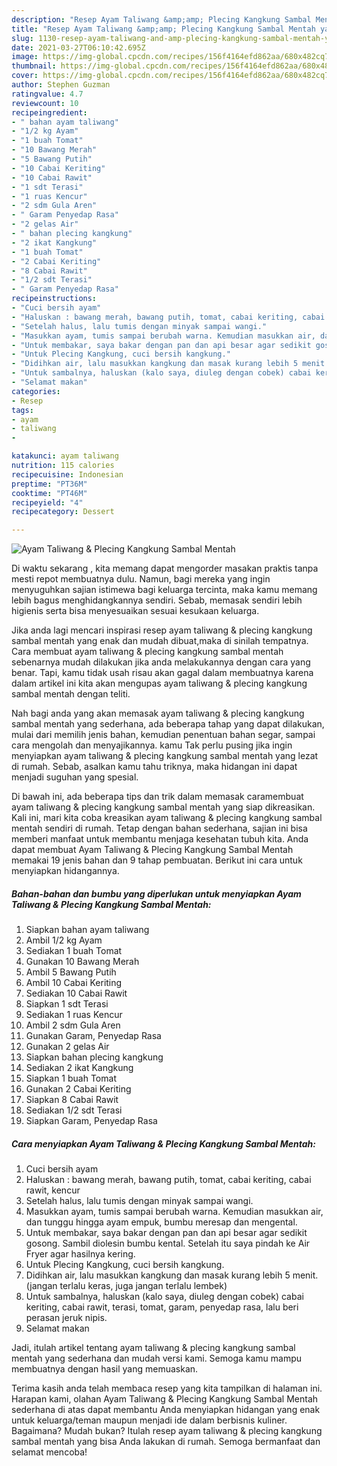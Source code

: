 ```yaml
---
description: "Resep Ayam Taliwang &amp;amp; Plecing Kangkung Sambal Mentah yang nikmat Untuk Jualan"
title: "Resep Ayam Taliwang &amp;amp; Plecing Kangkung Sambal Mentah yang nikmat Untuk Jualan"
slug: 1130-resep-ayam-taliwang-and-amp-plecing-kangkung-sambal-mentah-yang-nikmat-untuk-jualan
date: 2021-03-27T06:10:42.695Z
image: https://img-global.cpcdn.com/recipes/156f4164efd862aa/680x482cq70/ayam-taliwang-plecing-kangkung-sambal-mentah-foto-resep-utama.jpg
thumbnail: https://img-global.cpcdn.com/recipes/156f4164efd862aa/680x482cq70/ayam-taliwang-plecing-kangkung-sambal-mentah-foto-resep-utama.jpg
cover: https://img-global.cpcdn.com/recipes/156f4164efd862aa/680x482cq70/ayam-taliwang-plecing-kangkung-sambal-mentah-foto-resep-utama.jpg
author: Stephen Guzman
ratingvalue: 4.7
reviewcount: 10
recipeingredient:
- " bahan ayam taliwang"
- "1/2 kg Ayam"
- "1 buah Tomat"
- "10 Bawang Merah"
- "5 Bawang Putih"
- "10 Cabai Keriting"
- "10 Cabai Rawit"
- "1 sdt Terasi"
- "1 ruas Kencur"
- "2 sdm Gula Aren"
- " Garam Penyedap Rasa"
- "2 gelas Air"
- " bahan plecing kangkung"
- "2 ikat Kangkung"
- "1 buah Tomat"
- "2 Cabai Keriting"
- "8 Cabai Rawit"
- "1/2 sdt Terasi"
- " Garam Penyedap Rasa"
recipeinstructions:
- "Cuci bersih ayam"
- "Haluskan : bawang merah, bawang putih, tomat, cabai keriting, cabai rawit, kencur"
- "Setelah halus, lalu tumis dengan minyak sampai wangi."
- "Masukkan ayam, tumis sampai berubah warna. Kemudian masukkan air, dan tunggu hingga ayam empuk, bumbu meresap dan mengental."
- "Untuk membakar, saya bakar dengan pan dan api besar agar sedikit gosong. Sambil diolesin bumbu kental. Setelah itu saya pindah ke Air Fryer agar hasilnya kering."
- "Untuk Plecing Kangkung, cuci bersih kangkung."
- "Didihkan air, lalu masukkan kangkung dan masak kurang lebih 5 menit. (jangan terlalu keras, juga jangan terlalu lembek)"
- "Untuk sambalnya, haluskan (kalo saya, diuleg dengan cobek) cabai keriting, cabai rawit, terasi, tomat, garam, penyedap rasa, lalu beri perasan jeruk nipis."
- "Selamat makan"
categories:
- Resep
tags:
- ayam
- taliwang
- 

katakunci: ayam taliwang  
nutrition: 115 calories
recipecuisine: Indonesian
preptime: "PT36M"
cooktime: "PT46M"
recipeyield: "4"
recipecategory: Dessert

---
```



![Ayam Taliwang &amp; Plecing Kangkung Sambal Mentah](https://img-global.cpcdn.com/recipes/156f4164efd862aa/680x482cq70/ayam-taliwang-plecing-kangkung-sambal-mentah-foto-resep-utama.jpg)

Di waktu  sekarang , kita memang dapat mengorder masakan praktis tanpa mesti repot membuatnya dulu. Namun, bagi mereka yang ingin menyuguhkan sajian istimewa bagi keluarga tercinta, maka kamu memang lebih bagus menghidangkannya sendiri. Sebab, memasak sendiri lebih higienis serta bisa menyesuaikan sesuai kesukaan keluarga.

Jika anda lagi mencari inspirasi resep ayam taliwang &amp; plecing kangkung sambal mentah yang enak dan mudah dibuat,maka di sinilah tempatnya. Cara membuat ayam taliwang &amp; plecing kangkung sambal mentah  sebenarnya mudah dilakukan jika anda melakukannya dengan cara yang benar. Tapi, kamu tidak usah risau akan gagal dalam membuatnya 
karena dalam artikel ini kita akan mengupas ayam taliwang &amp; plecing kangkung sambal mentah dengan teliti.  



Nah bagi anda yang akan memasak ayam taliwang &amp; plecing kangkung sambal mentah yang sederhana, ada beberapa tahap yang dapat dilakukan, mulai dari memilih jenis bahan, kemudian penentuan bahan segar, sampai cara mengolah dan menyajikannya. kamu Tak perlu pusing jika ingin menyiapkan ayam taliwang &amp; plecing kangkung sambal mentah yang lezat di rumah. Sebab, asalkan kamu  tahu triknya, maka hidangan ini dapat menjadi suguhan yang spesial.

Di bawah ini, ada beberapa tips dan trik dalam memasak caramembuat ayam taliwang &amp; plecing kangkung sambal mentah yang siap dikreasikan. Kali ini, mari kita coba kreasikan ayam taliwang &amp; plecing kangkung sambal mentah sendiri di rumah. Tetap dengan bahan sederhana, sajian ini bisa memberi manfaat untuk membantu menjaga kesehatan tubuh kita. Anda dapat membuat Ayam Taliwang &amp; Plecing Kangkung Sambal Mentah memakai 19 jenis bahan dan 9 tahap pembuatan. Berikut ini cara untuk menyiapkan hidangannya.

<!--inarticleads1-->

##### Bahan-bahan dan bumbu yang diperlukan untuk menyiapkan Ayam Taliwang &amp; Plecing Kangkung Sambal Mentah:

1. Siapkan  bahan ayam taliwang
1. Ambil 1/2 kg Ayam
1. Sediakan 1 buah Tomat
1. Gunakan 10 Bawang Merah
1. Ambil 5 Bawang Putih
1. Ambil 10 Cabai Keriting
1. Sediakan 10 Cabai Rawit
1. Siapkan 1 sdt Terasi
1. Sediakan 1 ruas Kencur
1. Ambil 2 sdm Gula Aren
1. Gunakan  Garam, Penyedap Rasa
1. Gunakan 2 gelas Air
1. Siapkan  bahan plecing kangkung
1. Sediakan 2 ikat Kangkung
1. Siapkan 1 buah Tomat
1. Gunakan 2 Cabai Keriting
1. Siapkan 8 Cabai Rawit
1. Sediakan 1/2 sdt Terasi
1. Siapkan  Garam, Penyedap Rasa




<!--inarticleads2-->

##### Cara menyiapkan Ayam Taliwang &amp; Plecing Kangkung Sambal Mentah:

1. Cuci bersih ayam
1. Haluskan : bawang merah, bawang putih, tomat, cabai keriting, cabai rawit, kencur
1. Setelah halus, lalu tumis dengan minyak sampai wangi.
1. Masukkan ayam, tumis sampai berubah warna. Kemudian masukkan air, dan tunggu hingga ayam empuk, bumbu meresap dan mengental.
1. Untuk membakar, saya bakar dengan pan dan api besar agar sedikit gosong. Sambil diolesin bumbu kental. Setelah itu saya pindah ke Air Fryer agar hasilnya kering.
1. Untuk Plecing Kangkung, cuci bersih kangkung.
1. Didihkan air, lalu masukkan kangkung dan masak kurang lebih 5 menit. (jangan terlalu keras, juga jangan terlalu lembek)
1. Untuk sambalnya, haluskan (kalo saya, diuleg dengan cobek) cabai keriting, cabai rawit, terasi, tomat, garam, penyedap rasa, lalu beri perasan jeruk nipis.
1. Selamat makan




Jadi, itulah artikel tentang  ayam taliwang &amp; plecing kangkung sambal mentah  yang sederhana dan mudah versi kami. Semoga kamu mampu membuatnya dengan hasil yang memuaskan. 

Terima kasih anda telah membaca resep yang kita tampilkan di halaman ini. Harapan kami, olahan  Ayam Taliwang &amp; Plecing Kangkung Sambal Mentah sederhana di atas dapat membantu Anda menyiapkan hidangan yang enak untuk keluarga/teman maupun menjadi ide dalam berbisnis kuliner. Bagaimana? Mudah bukan? Itulah resep ayam taliwang &amp; plecing kangkung sambal mentah yang bisa Anda lakukan di rumah. Semoga bermanfaat dan selamat mencoba!

